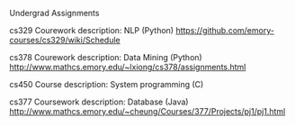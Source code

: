 Undergrad Assignments

cs329 Courework description: NLP (Python)
https://github.com/emory-courses/cs329/wiki/Schedule

cs378 Courework description: Data Mining (Python)
http://www.mathcs.emory.edu/~lxiong/cs378/assignments.html

cs450 Course description: System programming (C)

cs377 Coursework description: Database (Java)
http://www.mathcs.emory.edu/~cheung/Courses/377/Projects/pj1/pj1.html
